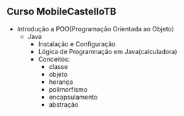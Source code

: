 ## Curso MobileCastelloTB
- Introdução a POO(Programação Orientada ao Objeto)
    - Java 
        - Instalação e Configuração
        - Lógica de Programnação em Java(calculadora)
        - Conceitos:
            - classe
            - objeto
            - herança
            - polimorfismo
            - encapsulamento
            - abstração
